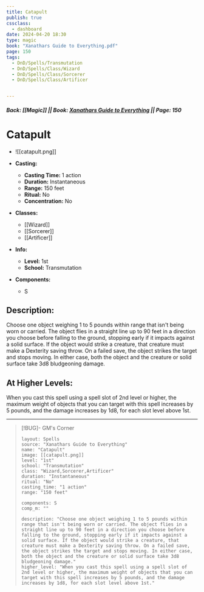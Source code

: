 ```yaml
---
title: Catapult
publish: true
cssclass:
  - dashboard
date: 2024-04-20 18:30
type: magic
book: "Xanathars Guide to Everything.pdf"
page: 150
tags:
  - DnD/Spells/Transmutation
  - DnD/Spells/Class/Wizard
  - DnD/Spells/Class/Sorcerer
  - DnD/Spells/Class/Artificer


---
```


##### Back: [[Magic]] || Book: [Xanathars Guide to Everything](https://drive.google.com/drive/folders/1O5bhpYizcIT5xxAoLOuzCRht_PVS7VSG?usp=sharing) || Page: 150

# Catapult
- ![[catapult.png]]
- **Casting:**
    - **Casting Time:** 1 action
    - **Duration:** Instantaneous
    - **Range:** 150 feet
    - **Ritual:** No
    - **Concentration:** No
- **Classes:**
    - [[Wizard]]
    - [[Sorcerer]]
    - [[Artificer]]

- **Info:**
    - **Level:** 1st
    - **School:** Transmutation
- **Components:**
    - S


## Description:
Choose one object weighing 1 to 5 pounds within range that isn't being worn or carried. The object flies in a straight line up to 90 feet in a direction you choose before falling to the ground, stopping early if it impacts against a solid surface. If the object would strike a creature, that creature must make a Dexterity saving throw. On a failed save, the object strikes the target and stops moving. In either case, both the object and the creature or solid surface take 3d8 bludgeoning damage.

## At Higher Levels:
When you cast this spell using a spell slot of 2nd level or higher, the maximum weight of objects that you can target with this spell increases by 5 pounds, and the damage increases by 1d8, for each slot level above 1st.

---

> [!BUG]- GM's Corner
>
> ```statblock
> layout: Spells
> source: "Xanathars Guide to Everything"
> name: "Catapult"
> image: [[catapult.png]]
> level: "1st"
> school: "Transmutation"
> class: "Wizard,Sorcerer,Artificer"
> duration: "Instantaneous"
> ritual: "No"
> casting_time: "1 action"
> range: "150 feet"
>
> components: S
> comp_m: ""
>
> description: "Choose one object weighing 1 to 5 pounds within range that isn't being worn or carried. The object flies in a straight line up to 90 feet in a direction you choose before falling to the ground, stopping early if it impacts against a solid surface. If the object would strike a creature, that creature must make a Dexterity saving throw. On a failed save, the object strikes the target and stops moving. In either case, both the object and the creature or solid surface take 3d8 bludgeoning damage."
> higher_level: "When you cast this spell using a spell slot of 2nd level or higher, the maximum weight of objects that you can target with this spell increases by 5 pounds, and the damage increases by 1d8, for each slot level above 1st."
> ```
